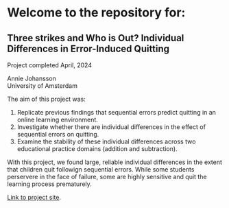 # Welcome to the repository for: 
## Three strikes and Who is Out? Individual Differences in Error-Induced Quitting

Project completed April, 2024  

Annie Johansson  
University of Amsterdam  
 

The aim of this project was:  

1.  Replicate previous findings that sequential errors predict quitting in an online learning environment.
2.  Investigate whether there are individual differences in the effect of sequential errors on quitting.
3.  Examine the stability of these individual differences across two educational practice domains (addition and subtraction).

With this project, we found large, reliable individual differences in the extent that children quit followign sequential errors.  While some students perservere in the face of failure, some are highly sensitive and quit the learning process prematurely.  

[Link to project site](./index.html).

